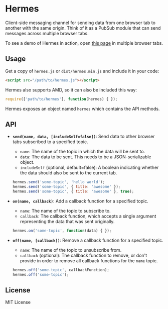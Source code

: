 # Hermes

Client-side messaging channel for sending data from one browser tab to another with the same origin. Think of it as a PubSub module that can send messages across multiple browser tabs.

To see a demo of Hermes in action, open [this page](https://hermes.arnelle.me/) in multiple browser tabs.


## Usage

Get a copy of `hermes.js` or `dist/hermes.min.js` and include it in your code:

```html
<script src="/path/to/hermes.js"></script>
```

Hermes also supports AMD, so it can also be included this way:

```js
require(['path/to/hermes'], function(hermes) { });
```

Hermes exposes an object named `hermes` which contains the API methods.


## API

- **`send(name, data, [includeSelf=false])`**: Send data to other browser tabs subscribed to a specified topic.
  - `name`: The name of the topic in which the data will be sent to.
  - `data`: The data to be sent. This needs to be a JSON-serializable object.
  - `includeSelf` (optional, default=false): A boolean indicating whether the data should also be sent to the current tab.

  ```js
  hermes.send('some-topic', 'hello world');
  hermes.send('some-topic', { title: 'awesome' });
  hermes.send('some-topic', { title: 'awesome' }, true);
  ```

- **`on(name, callback)`**: Add a callback function for a specified topic.
  - `name`: The name of the topic to subscribe to.
  - `callback`: The callback function, which accepts a single argument representing the data that was sent originally.

  ```js
  hermes.on('some-topic', function(data) { });
  ```

- **`off(name, [callback])`**: Remove a callback function for a specified topic.
  - `name`: The name of the topic to unsubscribe from.
  - `callback` (optional): The callback function to remove, or don't provide in order to remove all callback functions for the `name` topic.

  ```js
  hermes.off('some-topic', callbackFunction);
  hermes.off('some-topic');
  ```


## License

MIT License
